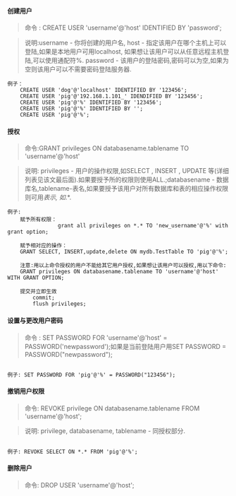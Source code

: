 #### 创建用户
> 命令 : CREATE USER 'username'@'host' IDENTIFIED BY 'password'; 

> 说明:username - 你将创建的用户名, host - 指定该用户在哪个主机上可以登陆,如果是本地用户可用localhost, 如果想让该用户可以从任意远程主机登陆,可以使用通配符%. password - 该用户的登陆密码,密码可以为空,如果为空则该用户可以不需要密码登陆服务器. 

```
例子：
    CREATE USER 'dog'@'localhost' IDENTIFIED BY '123456'; 
    CREATE USER 'pig'@'192.168.1.101_' IDENDIFIED BY '123456'; 
    CREATE USER 'pig'@'%' IDENTIFIED BY '123456'; 
    CREATE USER 'pig'@'%' IDENTIFIED BY ''; 
    CREATE USER 'pig'@'%'; 
```

#### 授权
> 命令:GRANT privileges ON databasename.tablename TO 'username'@'host' 

> 说明: privileges - 用户的操作权限,如SELECT , INSERT , UPDATE 等(详细列表见该文最后面).如果要授予所的权限则使用ALL.;databasename - 数据库名,tablename-表名,如果要授予该用户对所有数据库和表的相应操作权限则可用*表示, 如*.*. 

```
例子:
    赋予所有权限：
                grant all privileges on *.* TO 'new_username'@'%' with grant option;
    
    赋予相对应的操作：
    GRANT SELECT, INSERT,update,delete ON mydb.TestTable TO 'pig'@'%'; 
    
    注意:用以上命令授权的用户不能给其它用户授权,如果想让该用户可以授权,用以下命令: 
    GRANT privileges ON databasename.tablename TO 'username'@'host' WITH GRANT OPTION; 
    
    提交并立即生效
        commit;
        flush privileges;
```

#### 设置与更改用户密码 

> 命令 : SET PASSWORD FOR 'username'@'host' = PASSWORD('newpassword');如果是当前登陆用户用SET PASSWORD = PASSWORD("newpassword"); 

```

例子: SET PASSWORD FOR 'pig'@'%' = PASSWORD("123456"); 

```

#### 撤销用户权限 

> 命令: REVOKE privilege ON databasename.tablename FROM 'username'@'host'; 

> 说明: privilege, databasename, tablename - 同授权部分. 

```

例子: REVOKE SELECT ON *.* FROM 'pig'@'%'; 

```

#### 删除用户 

> 命令: DROP USER 'username'@'host'; 